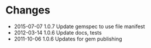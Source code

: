# Changes

* 2015-07-07 1.0.7 Update gemspec to use file manifest
* 2012-03-14 1.0.6 Update docs, tests
* 2011-10-06 1.0.6 Updates for gem publishing
